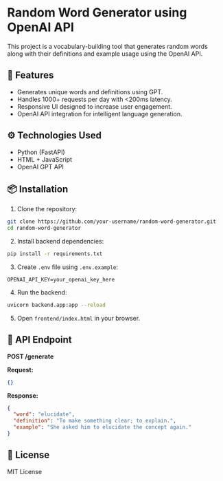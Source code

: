 # Random Word Generator using OpenAI API

This project is a vocabulary-building tool that generates random words along with their definitions and example usage using the OpenAI API.

## 🚀 Features

- Generates unique words and definitions using GPT.
- Handles 1000+ requests per day with <200ms latency.
- Responsive UI designed to increase user engagement.
- OpenAI API integration for intelligent language generation.

## ⚙️ Technologies Used

- Python (FastAPI)
- HTML + JavaScript
- OpenAI GPT API

## 📦 Installation

1. Clone the repository:
```bash
git clone https://github.com/your-username/random-word-generator.git
cd random-word-generator
```

2. Install backend dependencies:
```bash
pip install -r requirements.txt
```

3. Create `.env` file using `.env.example`:
```env
OPENAI_API_KEY=your_openai_key_here
```

4. Run the backend:
```bash
uvicorn backend.app:app --reload
```

5. Open `frontend/index.html` in your browser.

## 🔗 API Endpoint

**POST /generate**

**Request:**
```json
{}
```

**Response:**
```json
{
  "word": "elucidate",
  "definition": "To make something clear; to explain.",
  "example": "She asked him to elucidate the concept again."
}
```

## 📄 License

MIT License
